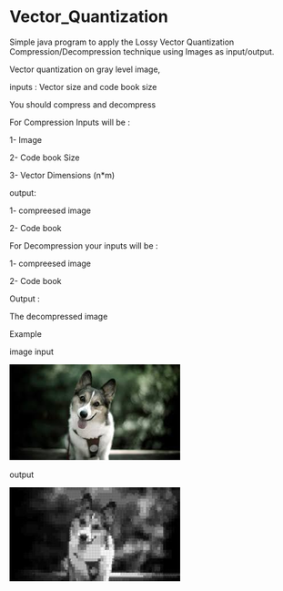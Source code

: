# Vector_Quantization
Simple java program to apply the Lossy Vector Quantization Compression/Decompression technique using Images as input/output.

Vector quantization on gray level image,

inputs : Vector size and code book size

You should compress and decompress



For Compression Inputs will be :

1- Image

2- Code book Size

3- Vector Dimensions (n*m)

output:

1- compreesed image 

2- Code book



For Decompression your inputs will be :

1- compreesed image 

2- Code book

Output :

The decompressed image


Example

image input 

![](images/dog.jpg)


output 

![](images/out.jpg)


